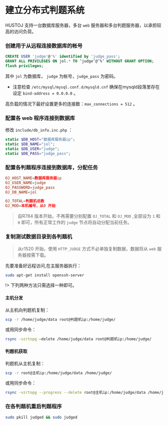 # 建立分布式判题系统

HUSTOJ 支持一台数据库服务器，多台 `web` 服务器和多台判题服务器，以承担较高的访问负荷。

### 创建用于从远程连接数据库的帐号

```sql
CREATE USER 'judge'@'%' identified by 'judge_pass';
GRANT ALL PRIVILEGES ON jol.* TO ‘judge’@’%’ WITHOUT GRANT OPTION;
flush privileges;
```
其中 `jol` 为数据库， `judge` 为帐号，`judge_pass` 为密码。

* 注意检查 `/etc/mysql/mysql.conf.d/mysqld.cnf` 确保在mysqld段落里存在设定 `bind-address = 0.0.0.0` 。

高负载的情况下最好设置更多的连接数：`max_connections = 512` 。

### 配置各 web 程序连接到数据库

修改 `include/db_info.inc.php` ：
```php
static $DB_HOST="数据库服务器ip";
static $DB_NAME="jol";
static $DB_USER="judge";
static $DB_PASS="judge_pass";
```

### 配置各判题程序连接到数据库，分配任务

```conf
OJ_HOST_NAME=数据库服务器ip
OJ_USER_NAME=judge
OJ_PASSWORD=judge_pass
OJ_DB_NAME=jol
```

```conf
OJ_TOTAL=判题机总数
OJ_MOD=本机编号，从0 开始
```

> 自R784 版本开始，不再需要分别配置 `OJ_TOTAL` 和 `OJ_MOD` ,全部设为 `1` 和 `0` 即可，所有正常工作的 `judge` 节点将自动分配当前任务。

### 复制测试数据目录到各判题机

> 从r1520 开始，使用 `HTTP_JUDGE` 方式不必单独复制数据，数据将从 `web` 服务器按需下载。

先要准备好远程访问,在主服务器执行：

```bash
sudo apt-get install openssh-server
```

!> 下列两种方法只需选择一种即可。

#### 主机分发

从主机向判题机复制：

```bash
scp -r /home/judge/data root@判题机ip:/home/judge/
```

或用同步命令：

```bash
rsync -vzrtopg –delete /home/judge/data root@判题机ip:/home/judge/
```

#### 判题机获取

判题机从主机复制：

```bash
scp -r root@主机ip:/home/judge/data /home/judge/
```

或用同步命令：

```bash
rsync -vzrtopg --progress --delete root@主机ip:/home/judge/data /home/judge/
```

### 在各判题机重启判题程序

```bash
sudo pkill judged && sudo judged
```

